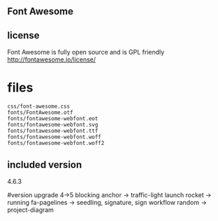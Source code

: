 ## Font Awesome

## license
Font Awesome is fully open source and is GPL friendly
http://fontawesome.io/license/

# files
    css/font-awesome.css
    fonts/FontAwesome.otf
    fonts/fontawesome-webfont.eot
    fonts/fontawesome-webfont.svg
    fonts/fontawesome-webfont.ttf
    fonts/fontawesome-webfont.woff
    fonts/fontawesome-webfont.woff2

## included version
4.6.3

#version upgrade 4->5
    blocking anchor -> traffic-light
    launch rocket -> running
    fa-pagelines -> seedling, signature, sign
    workflow random -> project-diagram
